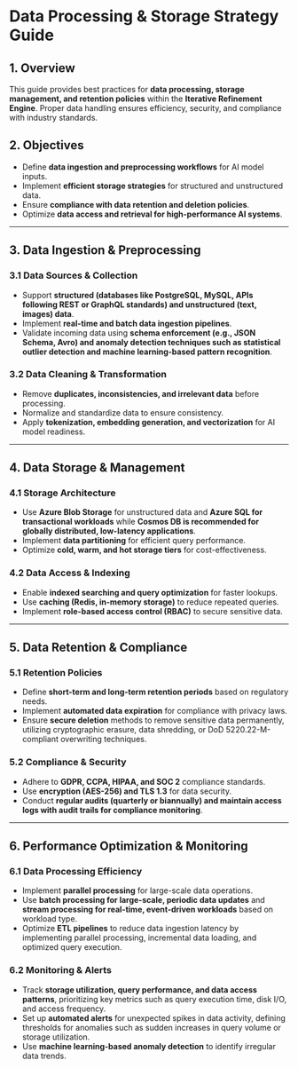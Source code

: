 # Data Processing & Storage Strategy Guide

## **1. Overview**
This guide provides best practices for **data processing, storage management, and retention policies** within the **Iterative Refinement Engine**. Proper data handling ensures efficiency, security, and compliance with industry standards.

## **2. Objectives**
- Define **data ingestion and preprocessing workflows** for AI model inputs.
- Implement **efficient storage strategies** for structured and unstructured data.
- Ensure **compliance with data retention and deletion policies**.
- Optimize **data access and retrieval for high-performance AI systems**.

---

## **3. Data Ingestion & Preprocessing**

### **3.1 Data Sources & Collection**
- Support **structured (databases like PostgreSQL, MySQL, APIs following REST or GraphQL standards) and unstructured (text, images) data**.
- Implement **real-time and batch data ingestion pipelines**.
- Validate incoming data using **schema enforcement (e.g., JSON Schema, Avro) and anomaly detection techniques such as statistical outlier detection and machine learning-based pattern recognition**.

### **3.2 Data Cleaning & Transformation**
- Remove **duplicates, inconsistencies, and irrelevant data** before processing.
- Normalize and standardize data to ensure consistency.
- Apply **tokenization, embedding generation, and vectorization** for AI model readiness.

---

## **4. Data Storage & Management**

### **4.1 Storage Architecture**
- Use **Azure Blob Storage** for unstructured data and **Azure SQL for transactional workloads** while **Cosmos DB is recommended for globally distributed, low-latency applications**.
- Implement **data partitioning** for efficient query performance.
- Optimize **cold, warm, and hot storage tiers** for cost-effectiveness.

### **4.2 Data Access & Indexing**
- Enable **indexed searching and query optimization** for faster lookups.
- Use **caching (Redis, in-memory storage)** to reduce repeated queries.
- Implement **role-based access control (RBAC)** to secure sensitive data.

---

## **5. Data Retention & Compliance**

### **5.1 Retention Policies**
- Define **short-term and long-term retention periods** based on regulatory needs.
- Implement **automated data expiration** for compliance with privacy laws.
- Ensure **secure deletion** methods to remove sensitive data permanently, utilizing cryptographic erasure, data shredding, or DoD 5220.22-M-compliant overwriting techniques.

### **5.2 Compliance & Security**
- Adhere to **GDPR, CCPA, HIPAA, and SOC 2** compliance standards.
- Use **encryption (AES-256) and TLS 1.3** for data security.
- Conduct **regular audits (quarterly or biannually) and maintain access logs with audit trails for compliance monitoring**.

---

## **6. Performance Optimization & Monitoring**

### **6.1 Data Processing Efficiency**
- Implement **parallel processing** for large-scale data operations.
- Use **batch processing for large-scale, periodic data updates** and **stream processing for real-time, event-driven workloads** based on workload type.
- Optimize **ETL pipelines** to reduce data ingestion latency by implementing parallel processing, incremental data loading, and optimized query execution.

### **6.2 Monitoring & Alerts**
- Track **storage utilization, query performance, and data access patterns**, prioritizing key metrics such as query execution time, disk I/O, and access frequency.
- Set up **automated alerts** for unexpected spikes in data activity, defining thresholds for anomalies such as sudden increases in query volume or storage utilization.
- Use **machine learning-based anomaly detection** to identify irregular data trends.
